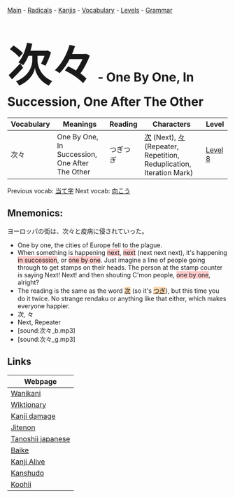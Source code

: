 <style> bigfont {font-size: 100px}</style>
[Main](../README.md) -
[Radicals](../radicals.md) -
[Kanjis](../kanjis.md) -
[Vocabulary](../vocabulary.md) -
[Levels](../levels.md) -
[Grammar](../grammar.md)
# <bigfont> 次々</bigfont> - One By One, In Succession, One After The Other 

| Vocabulary | Meanings | Reading | Characters | Level |
| --- | --- | --- | --- | --- |
| 次々 | One By One, In Succession, One After The Other | つぎつぎ |  [次](../kanjis/次.md) (Next), [々](../kanjis/々.md) (Repeater, Repetition, Reduplication, Iteration Mark) | [Level 8](../levels/wk_level8.md) |

Previous vocab: [当て字](当て字.md) Next vocab: [向こう](向こう.md) 

## Mnemonics:
ヨーロッパの街は、次々と疫病に侵されていった。
* One by one, the cities of Europe fell to the plague.
* When something is happening <span style="background-color:#ffcccb"> next</span>, <span style="background-color:#ffcccb"> next</span> (next next next), it's happening <span style="background-color:#ffcccb"> in succession</span>, or <span style="background-color:#ffcccb"> one by one</span>. Just imagine a line of people going through to get stamps on their heads. The person at the stamp counter is saying Next! Next! and then shouting C'mon people, <span style="background-color:#ffcccb"> one by one</span>, alright?
* The reading is the same as the word <span style="background-color:#fed8b1"> [次](https://jisho.org/search/次)</span> (so it's <span style="background-color:#fed8b1"> [つぎ](https://jisho.org/search/つぎ)</span>), but this time you do it twice. No strange rendaku or anything like that either, which makes everyone happier.
* 次, 々
* Next, Repeater
* [sound:次々_b.mp3]
* [sound:次々_g.mp3]


## Links 

| Webpage |
| --- |
| [Wanikani          ](https://www.wanikani.com/kanji/次々) |
| [Wiktionary        ](https://en.wiktionary.org/wiki/次々) |
| [Kanji damage      ](http://www.kanjidamage.com/kanji/search?utf8=✓&q=次々) |
| [Jitenon           ](https://jitenon.com/kanji/次々) |
| [Tanoshii japanese ](https://www.tanoshiijapanese.com/dictionary/kanji.cfm?k=次々) |
| [Baike             ](https://baike.baidu.com/item/次々) |
| [Kanji Alive       ](https://app.kanjialive.com/次々) |
| [Kanshudo          ](https://www.kanshudo.com/searchmn?q=次々) |
| [Koohii            ](https://kanji.koohii.com/study/kanji/次々) |
